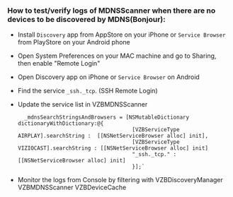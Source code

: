 ### How to test/verify logs of MDNSScanner when there are no devices to be discovered by MDNS(Bonjour):
* Install `Discovery` app from AppStore on your iPhone or `Service Browser` from PlayStore on your Android phone
* Open System Preferences on your MAC machine and go to Sharing, then enable "Remote Login"
* Open Discovery app on iPhone or `Service Browser` on Android
* Find the service `_ssh._tcp`. (SSH Remote Login)
* Update the service list in VZBMDNSScanner
        
        _mdnsSearchStringsAndBrowsers = [NSMutableDictionary dictionaryWithDictionary:@{
                                          [VZBServiceType AIRPLAY].searchString :  [[NSNetServiceBrowser alloc] init],
                                          [VZBServiceType VIZIOCAST].searchString : [[NSNetServiceBrowser alloc] init]
                                          "_ssh._tcp." : [[NSNetServiceBrowser alloc] init]
                                          }];`
                                          
* Monitor the logs from Console by filtering with VZBDiscoveryManager VZBMDNSScanner VZBDeviceCache
